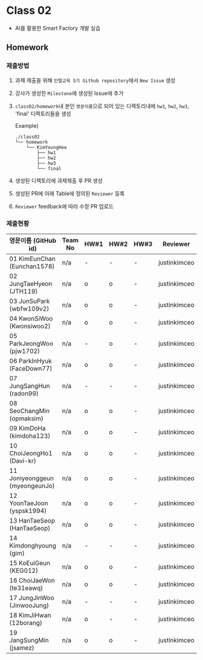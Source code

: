 # Class 02

* AI를 활용한 Smart Factory 개발 실습

## Homework

### 제출방법

1. 과제 제출을 위해 `인텔교육 5기 Github repository`에서 `New Issue` 생성

2. 강사가 생성한 `Milestone`에 생성된 Issue에 추가 

3. `class02/homework`내 본인 `영문이름`으로 되어 있는 디렉토리내에 `hw1`, `hw2`, `hw3`, 'final' 디렉토리들을 생성

    Example)
    ```
    ./class02
    └── homework
        └── KimYoungHee
            ├── hw1
            ├── hw2
            ├── hw3
            └── final
    ```

4. 생성된 디렉토리에 과제제출 후 PR 생성

5. 생성된 PR에 아래 Table에 정의된 `Reviewer` 등록

6. `Reviewer` feedback에 따라 수정 PR 업로드

### 제출현황

| 영문이름 (GitHub id)           | Team No | HW#1 | HW#2 | HW#3 | Reviewer |
|-------------------------------|---------|------|------|------|----------|
| 01 KimEunChan (Eunchan1578) | n/a | - | - | - | justinkimceo |
| 02 JungTaeHyeon (JTH119) | n/a | o | o | - | justinkimceo |
| 03 JunSuPark (wbfw109v2) | n/a | o | o | - | justinkimceo |
| 04 KwonSiWoo   (Kwonsiwoo2) | n/a |  o | o | - | justinkimceo |
| 05 ParkJeongWoo (pjw1702) | n/a | - | o | - | justinkimceo |
| 06 ParkInHyuk (FaceDown77) | n/a | o | o | - | justinkimceo |
| 07 JungSangHun (radon99) | n/a | - | - | - | justinkimceo |
| 08 SeoChangMin (opmaksim) | n/a | o | o | - | justinkimceo |
| 09 KimDoHa (kimdoha123) | n/a | o | o | - | justinkimceo |
| 10 ChoiJeongHo1 (Davi-kr) | n/a | o | o | - | justinkimceo |
| 11 Jomyeonggeun (myeongeunJo) | n/a | o | o | - | justinkimceo |
| 12 YoonTaeJoon (yspsk1994) | n/a | o | o | - | justinkimceo |
| 13 HanTaeSeop  (HanTaeSeop) | n/a | o | o | - | justinkimceo |
| 14 Kimdonghyoung (gim) | n/a | - | - | - | justinkimceo |
| 15 KoEuiGeun  (KEG012) | n/a | o | o | - | justinkimceo |
| 16 ChoiJaeWon (te31eawq) | n/a | o | o | - | justinkimceo |
| 17 JungJinWoo  (JinwooJung) | n/a | - | - | - | justinkimceo |
| 18 KimJiHwan (12borang) | n/a | o | - | - | justinkimceo |
| 19 JangSungMin (jsamez) | n/a | o | o | - | justinkimceo |
